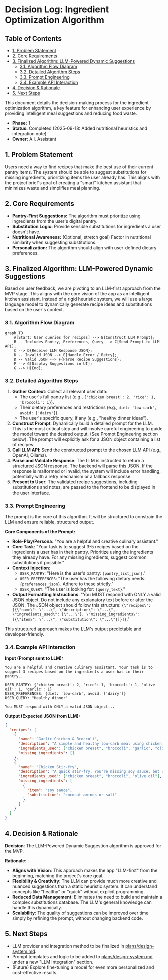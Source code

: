 # Decision Log: Ingredient Optimization Algorithm

## Table of Contents
- [1. Problem Statement](#1-problem-statement)
- [2. Core Requirements](#2-core-requirements)
- [3. Finalized Algorithm: LLM-Powered Dynamic Suggestions](#3-finalized-algorithm-llm-powered-dynamic-suggestions)
  - [3.1. Algorithm Flow Diagram](#31-algorithm-flow-diagram)
  - [3.2. Detailed Algorithm Steps](#32-detailed-algorithm-steps)
  - [3.3. Prompt Engineering](#33-prompt-engineering)
  - [3.4. Example API Interaction](#34-example-api-interaction)
- [4. Decision &amp; Rationale](#4-decision--rationale)
- [5. Next Steps](#5-next-steps)

This document details the decision-making process for the ingredient optimization algorithm, a key feature for enhancing user experience by providing intelligent meal suggestions and reducing food waste.

*   **Phase:** 1
*   **Status:** Completed (2025-09-18: Added nutritional heuristics and integration note)
*   **Owner:** A.I. Assistant

## 1. Problem Statement

Users need a way to find recipes that make the best use of their current pantry items. The system should be able to suggest substitutions for missing ingredients, prioritizing items the user already has. This aligns with the project brief's goal of creating a "smart" kitchen assistant that minimizes waste and simplifies meal planning.

## 2. Core Requirements

*   **Pantry-First Suggestions:** The algorithm must prioritize using ingredients from the user's digital pantry.
*   **Substitution Logic:** Provide sensible substitutions for ingredients a user doesn't have.
*   **Nutritional Awareness:** (Optional, stretch goal) Factor in nutritional similarity when suggesting substitutions.
*   **Personalization:** The algorithm should align with user-defined dietary preferences.

## 3. Finalized Algorithm: LLM-Powered Dynamic Suggestions

Based on user feedback, we are pivoting to an LLM-first approach from the MVP stage. This aligns with the core vision of the app as an intelligent kitchen assistant. Instead of a rigid heuristic system, we will use a large language model to dynamically generate recipe ideas and substitutions based on the user's context.

### 3.1. Algorithm Flow Diagram

```mermaid
graph TD
    A[Start: User queries for recipes] --> B{Construct LLM Prompt};
    B -- Includes Pantry, Preferences, Query --> C[Send Prompt to LLM API];
    C --> D{Receive LLM Response JSON};
    D -- Invalid JSON --> E[Handle Error / Retry];
    D -- Valid JSON --> F{Parse Recipe Suggestions};
    F --> G[Display Suggestions in UI];
    G --> H[End];
```

### 3.2. Detailed Algorithm Steps

1.  **Gather Context**: Collect all relevant user data:
    *   The user's full pantry list (e.g., `{'chicken breast': 2, 'rice': 1, 'broccoli': 1}`).
    *   Their dietary preferences and restrictions (e.g., `diet: 'low-carb', avoid: ['dairy']`).
    *   The user's specific query, if any (e.g., "healthy dinner ideas").
2.  **Construct Prompt**: Dynamically build a detailed prompt for the LLM. This is the most critical step and will involve careful engineering to guide the model toward the desired output. (See Prompt Engineering section below). The prompt will explicitly ask for a JSON object containing a list of recipes.
3.  **Call LLM API**: Send the constructed prompt to the chosen LLM API (e.g., OpenAI, Ollama).
4.  **Parse and Validate Response**: The LLM is instructed to return a structured JSON response. The backend will parse this JSON. If the response is malformed or invalid, the system will include error handling, potentially with a retry mechanism or a fallback response.
5.  **Present to User**: The validated recipe suggestions, including substitutions and notes, are passed to the frontend to be displayed in the user interface.

### 3.3. Prompt Engineering

The prompt is the core of this algorithm. It will be structured to constrain the LLM and ensure reliable, structured output.

**Core Components of the Prompt:**

*   **Role-Play/Persona**: "You are a helpful and creative culinary assistant."
*   **Core Task**: "Your task is to suggest 3-5 recipes based on the ingredients a user has in their pantry. Prioritize using the ingredients they already have. For any missing ingredients, suggest common substitutions if possible."
*   **Context Injection**:
    *   `USER_PANTRY`: "Here is the user's pantry: `{pantry_list_json}`."
    *   `USER_PREFERENCES`: "The user has the following dietary needs: `{preferences_json}`. Adhere to these strictly."
    *   `USER_QUERY`: "The user is looking for: `{query_text}`."
*   **Output Formatting Instructions**: "You MUST respond with ONLY a valid JSON object. Do not include any explanatory text before or after the JSON. The JSON object should follow this structure: `{\"recipes\": [{\"name\": \"...\", \"description\": \"...\", \"ingredients_used\": [\"...\"], \"missing_ingredients\": [{\"item\": \"...\", \"substitution\": \"...\"}]}]}`."

This structured approach makes the LLM's output predictable and developer-friendly.

### 3.4. Example API Interaction

**Input (Prompt sent to LLM):**
```
You are a helpful and creative culinary assistant. Your task is to suggest 3 recipes based on the ingredients a user has in their pantry...

USER_PANTRY: {'chicken breast': 2, 'rice': 1, 'broccoli': 1, 'olive oil': 1, 'garlic': 1}
USER_PREFERENCES: {diet: 'low-carb', avoid: ['dairy']}
USER_QUERY: "Healthy dinner"

You MUST respond with ONLY a valid JSON object...
```

**Output (Expected JSON from LLM):**
```json
{
  "recipes": [
    {
      "name": "Garlic Chicken & Broccoli",
      "description": "A simple and healthy low-carb meal using chicken, broccoli, and garlic.",
      "ingredients_used": ["chicken breast", "broccoli", "garlic", "olive oil"],
      "missing_ingredients": []
    },
    {
      "name": "Chicken Stir-fry",
      "description": "A quick stir-fry. You're missing soy sauce, but can use coconut aminos as a low-carb alternative.",
      "ingredients_used": ["chicken breast", "broccoli", "olive oil"],
      "missing_ingredients": [
        {
          "item": "soy sauce",
          "substitution": "coconut aminos or salt"
        }
      ]
    }
  ]
}
```

## 4. Decision &amp; Rationale

**Decision**: The LLM-Powered Dynamic Suggestion algorithm is approved for the MVP.

**Rationale**:
*   **Aligns with Vision**: This approach makes the app "LLM-first" from the beginning, matching the project's core goal.
*   **Flexibility & Creativity**: The LLM can provide much more creative and nuanced suggestions than a static heuristic system. It can understand concepts like "healthy" or "quick" without explicit programming.
*   **Reduced Data Management**: Eliminates the need to build and maintain a complex substitutions database. The LLM's general knowledge can handle this dynamically.
*   **Scalability**: The quality of suggestions can be improved over time simply by refining the prompt, without changing backend code.

## 5. Next Steps
*   LLM provider and integration method to be finalized in [plans/design-system.md](plans/design-system.md).
*   Prompt templates and logic to be added to [plans/design-system.md](plans/design-system.md) under a new "LLM Integration" section.
*   (Future) Explore fine-tuning a model for even more personalized and cost-effective results.
